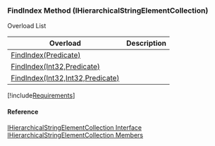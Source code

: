 ﻿### FindIndex Method (IHierarchicalStringElementCollection)

Overload List

| Overload | Description |
| --- | --- |
| [FindIndex(Predicate<IHierarchicalStringElement>)](fcSDK~FChoice.Foundation.Clarify.DataObjects.IHierarchicalStringElementCollection~FindIndex(Predicate{IHierarchicalStringElement}).md) |   |
| [FindIndex(Int32,Predicate<IHierarchicalStringElement>)](fcSDK~FChoice.Foundation.Clarify.DataObjects.IHierarchicalStringElementCollection~FindIndex(Int32,Predicate{IHierarchicalStringElement}).md) |   |
| [FindIndex(Int32,Int32,Predicate<IHierarchicalStringElement>)](fcSDK~FChoice.Foundation.Clarify.DataObjects.IHierarchicalStringElementCollection~FindIndex(Int32,Int32,Predicate{IHierarchicalStringElement}).md) |   |

[!include[Requirements](../partials/requirements.md)]



#### Reference

[IHierarchicalStringElementCollection Interface](fcSDK~FChoice.Foundation.Clarify.DataObjects.IHierarchicalStringElementCollection.md)  
[IHierarchicalStringElementCollection Members](fcSDK~FChoice.Foundation.Clarify.DataObjects.IHierarchicalStringElementCollection_members.md)